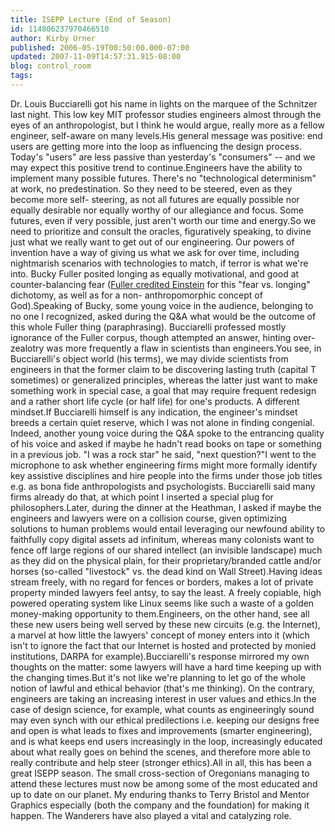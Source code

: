 ```yaml
---
title: ISEPP Lecture (End of Season)
id: 114806237970466510
author: Kirby Urner
published: 2006-05-19T00:50:00.000-07:00
updated: 2007-11-09T14:57:31.915-08:00
blog: control_room
tags: 
---
```


Dr. Louis Bucciarelli got his name in lights on the marquee of the Schnitzer last night. This low key MIT professor studies engineers almost through the eyes of an anthropologist, but I think he would argue, really more as a fellow engineer, self-aware on many levels.His general message was positive: end users are getting more into the loop as influencing the design process. Today's "users" are less passive than yesterday's "consumers" -- and we may expect this positive trend to continue.Engineers have the ability to implement many possible futures. There's no "technological determinism" at work, no predestination. So they need to be steered, even as they become more self- steering, as not all futures are equally possible nor equally desirable nor equally worthy of our allegiance and focus. Some futures, even if very possible, just aren't worth our time and energy.So we need to prioritize and consult the oracles, figuratively speaking, to divine just what we really want to get out of our engineering. Our powers of invention have a way of giving us what we ask for over time, including nightmarish scenarios with technologies to match, if terror is what we're into. Bucky Fuller posited longing as equally motivational, and good at counter-balancing fear ([Fuller credited Einstein](http://www.bfi.org/our_programs/bfi_community/design_for_sustainability_program_at_tu_delft) for this "fear vs. longing" dichotomy, as well as for a non- anthropomorphic concept of God).Speaking of Bucky, some young voice in the audience, belonging to no one I recognized, asked during the Q&A what would be the outcome of this whole Fuller thing (paraphrasing). Bucciarelli professed mostly ignorance of the Fuller corpus, though attempted an answer, hinting over-zealotry was more frequently a flaw in scientists than engineers.You see, in Bucciarelli's object world (his terms), we may divide scientists from engineers in that the former claim to be discovering lasting truth (capital T sometimes) or generalized principles, whereas the latter just want to make something work in special case, a goal that may require frequent redesign and a rather short life cycle (or half life) for one's products. A different mindset.If Bucciarelli himself is any indication, the engineer's mindset breeds a certain quiet reserve, which I was not alone in finding congenial. Indeed, another young voice during the Q&A spoke to the entrancing quality of his voice and asked if maybe he hadn't read books on tape or something in a previous job. "I was a rock star" he said, "next question?"I went to the microphone to ask whether engineering firms might more formally identify key assistive disciplines and hire people into the firms under those job titles e.g. as bona fide anthropologists and psychologists. Bucciarelli said many firms already do that, at which point I inserted a special plug for philosophers.Later, during the dinner at the Heathman, I asked if maybe the engineers and lawyers were on a collision course, given optimizing solutions to human problems would entail leveraging our newfound ability to faithfully copy digital assets ad infinitum, whereas many colonists want to fence off large regions of our shared intellect (an invisible landscape) much as they did on the physical plain, for their proprietary/branded cattle and/or horses (so-called "livestock" vs. the dead kind on Wall Street).Having ideas stream freely, with no regard for fences or borders, makes a lot of private property minded lawyers feel antsy, to say the least. A freely copiable, high powered operating system like Linux seems like such a waste of a golden money-making opportunity to them.Engineers, on the other hand, see all these new users being well served by these new circuits (e.g. the Internet), a marvel at how little the lawyers' concept of money enters into it (which isn't to ignore the fact that our Internet is hosted and protected by monied institutions, DARPA for example).Bucciarelli's response mirrored my own thoughts on the matter: some lawyers will have a hard time keeping up with the changing times.But it's not like we're planning to let go of the whole notion of lawful and ethical behavior (that's me thinking). On the contrary, engineers are taking an increasing interest in user values and ethics.In the case of design science, for example, what counts as engineeringly sound may even synch with our ethical predilections i.e. keeping our designs free and open is what leads to fixes and improvements (smarter engineering), and is what keeps end users increasingly in the loop, increasingly educated about what really goes on behind the scenes, and therefore more able to really contribute and help steer (stronger ethics).All in all, this has been a great ISEPP season. The small cross-section of Oregonians managing to attend these lectures must now be among some of the most educated and up to date on our planet. My enduring thanks to Terry Bristol and Mentor Graphics especially (both the company and the foundation) for making it happen. The Wanderers have also played a vital and catalyzing role.